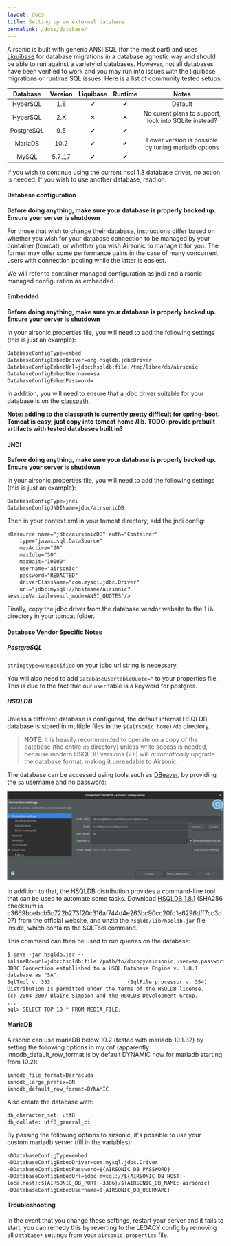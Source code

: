 ```yaml
---
layout: docs
title: Setting up an external database
permalink: /docs/database/
---
```

Airsonic is built with generic ANSI SQL (for the most part) and uses [Liquibase](http://www.liquibase.org/) for database migrations in a database agnostic way and should be able to run against a variety of databases. However, not all databases have been verified to work and you may run into issues with the liquibase migrations or runtime SQL issues. Here is a list of community tested setups:

| Database   | Version | Liquibase | Runtime | Notes  |
|:----------:|:-------:|:---------:|:-------:|:------:|
| HyperSQL   | 1.8     | ✔         | ✔       | Default|
| HyperSQL   | 2.X     | ✕         | ✕       | No curent plans to support, look into SQLite instead? |
| PostgreSQL | 9.5     | ✔         | ✔       |        |
| MariaDB    | 10.2    | ✔         | ✔       | Lower version is possible by tuning mariadb options |
| MySQL      | 5.7.17  | ✔         | ✔       |        |

If you wish to continue using the current hsql 1.8 database driver, no action is needed. If you wish to use another database, read on.

#### Database configuration

**Before doing anything, make sure your database is properly backed up. Ensure your server is shutdown**

For those that wish to change their database, instructions differ based on
whether you wish for your database connection to be managed by your container (tomcat), or whether you wish Airsonic to manage it for you. The former may offer some performance gains in the case of many concurrent users with connection pooling while the latter is easiest.

We will refer to container managed configuration as jndi and airsonic managed configuration as embedded.

#### Embedded

**Before doing anything, make sure your database is properly backed up. Ensure your server is shutdown**

In your airsonic.properties file, you will need to add the following settings (this is just an example):

```
DatabaseConfigType=embed
DatabaseConfigEmbedDriver=org.hsqldb.jdbcDriver
DatabaseConfigEmbedUrl=jdbc:hsqldb:file:/tmp/libre/db/airsonic
DatabaseConfigEmbedUsername=sa
DatabaseConfigEmbedPassword=
```

In addition, you will need to ensure that a jdbc driver suitable for your database is on the [classpath](https://docs.oracle.com/javase/8/docs/technotes/tools/windows/classpath.html).

**Note: adding to the classpath is currently pretty difficult for spring-boot. Tomcat is easy, just copy into tomcat home /lib. TODO: provide prebuilt artifacts with tested databases built in?**

#### JNDI

**Before doing anything, make sure your database is properly backed up. Ensure your server is shutdown**

In your airsonic.properties file, you will need to add the following settings (this is just an example):

```
DatabaseConfigType=jndi
DatabaseConfigJNDIName=jdbc/airsonicDB
```

Then in your context.xml in your tomcat directory, add the jndi config:

```
<Resource name="jdbc/airsonicDB" auth="Container"
    type="javax.sql.DataSource"
    maxActive="20"
    maxIdle="30"
    maxWait="10000"
    username="airsonic"
    password="REDACTED"
    driverClassName="com.mysql.jdbc.Driver"
    url="jdbc:mysql://hostname/airsonic?sessionVariables=sql_mode=ANSI_QUOTES"/>

```

Finally, copy the jdbc driver from the database vendor website to the `lib` directory in your tomcat folder.

#### Database Vendor Specific Notes

##### PostgreSQL

`stringtype=unspecified` on your jdbc url string is necessary.

You will also need to add `DatabaseUsertableQuote="` to your properties file. This is due to the fact that our `user` table is a keyword for postgres.

##### HSQLDB

Unless a different database is configured, the default internal HSQLDB database
is stored in multiple files in the `$(airsonic.home)/db` directory.

> **NOTE**: It is heavily recommended to operate on a copy of the database (the
> entire `db` directory) unless write access is needed, because modern HSQLDB
> versions (2+) will *automatically* upgrade the database format, making it
> unreadable to Airsonic.

The database can be accessed using tools such as
[DBeaver](https://dbeaver.io/), by providing the `sa` username and no password:

![DBeaver Configuration](database_hsqldb_dbeaver.png)

In addition to that, the HSQLDB distribution provides a command-line tool that
can be used to automate some tasks. Download [HSQLDB
1.8.1](https://sourceforge.net/projects/hsqldb/files/hsqldb/hsqldb_1_8_1/)
(SHA256 checksum is
c3669bbebcb5c722b273f20c316af744d4e263bc90cc20fd1e6296dff7cc3d07) from the
official website, and unzip the `hsqldb/lib/hsqldb.jar` file inside, which
contains the SQLTool command.

This command can then be used to run queries on the database:

    $ java -jar hsqldb.jar --inlineRc=url=jdbc:hsqldb:file:/path/to/dbcopy/airsonic,user=sa,password=
    JDBC Connection established to a HSQL Database Engine v. 1.8.1 database as "SA".
    SqlTool v. 333.                        (SqlFile processor v. 354)
    Distribution is permitted under the terms of the HSQLDB license.
    (c) 2004-2007 Blaine Simpson and the HSQLDB Development Group.
    ...
    sql> SELECT TOP 10 * FROM MEDIA_FILE;

#### MariaDB

Airsonic can use mariaDB below 10.2 (tested with mariadb 10.1.32) by setting the following options in my.cnf (apparently innodb_default_row_format is by default DYNAMIC now for mariadb starting from 10.2):
```
innodb_file_format=Barracuda
innodb_large_prefix=ON
innodb_default_row_format=DYNAMIC
```
Also create the database with:
```
db_character_set: utf8
db_collate: utf8_general_ci
```
By passing the following options to airsonic, it's possible to use your custom mariadb server (fill in the variables):
```
-DDatabaseConfigType=embed
-DDatabaseConfigEmbedDriver=com.mysql.jdbc.Driver
-DDatabaseConfigEmbedPassword=${AIRSONIC_DB_PASSWORD}
-DDatabaseConfigEmbedUrl=jdbc:mysql://${AIRSONIC_DB_HOST:-localhost}:${AIRSONIC_DB_PORT:-3306}/${AIRSONIC_DB_NAME:-airsonic}
-DDatabaseConfigEmbedUsername=${AIRSONIC_DB_USERNAME}
```

#### Troubleshooting

In the event that you change these settings, restart your server and it fails to start, you can remedy this by reverting to the LEGACY config by removing all `Database*` settings from your `airsonic.properties` file.
